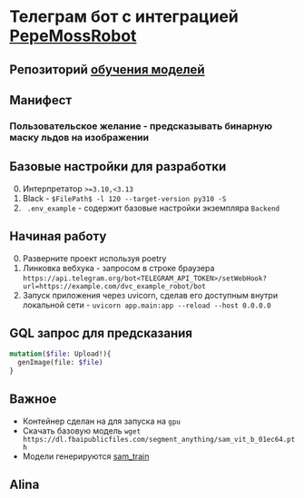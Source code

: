 # Телеграм бот с интеграцией [PepeMossRobot](https://t.me/PepeMossRobot)

## Репозиторий [обучения моделей](https://git.pepemoss.com/universitat/ml/sam_train.git)

## Манифест

### Пользовательское желание - предсказывать бинарную маску льдов на изображении

## Базовые настройки для разработки

0. Интерпретатор ```>=3.10,<3.13```
1. Black - ``` $FilePath$ -l 120 --target-version py310 -S ```
2. ``` .env_example``` - содержит базовые настройки экземпляра `Backend`

## Начиная работу

0. Разверните проект используя poetry
1. Линковка вебхука - запросом в строке браузера ```https://api.telegram.org/bot<TELEGRAM_API_TOKEN>/setWebHook?url=https://example.com/dvc_example_robot/bot```
2. Запуск приложения через uvicorn, сделав его доступным внутри локальной сети - ``` uvicorn app.main:app --reload --host 0.0.0.0 ```

## GQL запрос для предсказания

```graphql
mutation($file: Upload!){
  genImage(file: $file)
}
```

## Важное

- Контейнер сделан на для запуска на `gpu`
- Скачать базовую модель `wget https://dl.fbaipublicfiles.com/segment_anything/sam_vit_b_01ec64.pth`
- Модели генерируются [sam_train](https://git.pepemoss.com/universitat/ml/sam_train)

## Alina